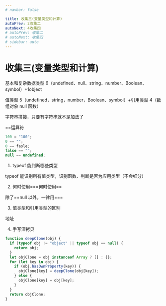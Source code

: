```yaml
---
# navbar: false

title: 收集三(变量类型和计算)
autoPrev: 2收集二
autoNext: 4收集四
# autoPrev: 收集二
# autoNext: 收集四
# sidebar: auto
---
```


# 收集三(变量类型和计算)

基本和复杂数据类型 6（undefined、null、string、number、Boolean、symbol）+1object

值类型 5（undefined，string，number，Boolean、symbol）+引用类型 4（数组对象 null 函数）

字符串拼接，只要有字符串就不是加法了

==运算符

```js
100 = "100";
0 == "";
0 == fasle;
false == "";
null == undefined;
```

1. typeof 能判断哪些类型

typeof 能识别所有值类型，识别函数、判断是否为应用类型（不会细分）

2. 何时使用===何时使用==

除了==null 以外，一律用===

3. 值类型和引用类型的区别

地址

4. 手写深拷贝

```js
function deepClone(obj) {
  if (typeof obj != "object" || typeof obj == null) {
    return obj;
  }
  let objClone = obj instanceof Array ? [] : {};
  for (let key in obj) {
    if (obj.hasOwnProperty(key)) {
      objClone[key] = deepClone(obj[key]);
    } else {
      objClone[key] = obj[key];
    }
  }
  return objClone;
}
```
